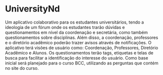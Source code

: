 # UniversityNd

Um aplicativo colaborativo para os estudantes universitários, tendo a ideologia de um fórum onde os estudantes trarão dúvidas e questionamentos em nível da coordenação e secretária, como também questionamentos sobre disciplinas. Além disso, a coordenação, professores e o diretório acadêmico poderão trazer avisos através de notificações.  O aplicativo terá visões de usuário como: Coordenação, Professores, Diretório Acadêmico e Alunos.  Os questionamentos terão tags, etiquetas e telas de busca para facilitar a identificação do interesse do usuário. Como base inicial será planejado para o curso BCC, utilizando as perguntas que contém no site do curso.
